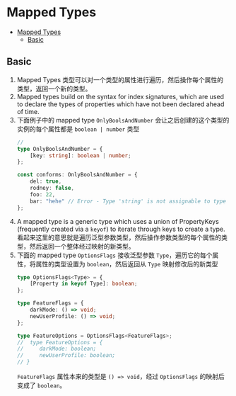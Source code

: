 # Mapped Types


<!-- TOC -->

- [Mapped Types](#mapped-types)
    - [Basic](#basic)

<!-- /TOC -->


## Basic
1. Mapped Types 类型可以对一个类型的属性进行遍历，然后操作每个属性的类型，返回一个新的类型。
2. Mapped types build on the syntax for index signatures, which are used to declare the types of properties which have not been declared ahead of time. 
3. 下面例子中的 mapped type `OnlyBoolsAndNumber` 会让之后创建的这个类型的实例的每个属性都是 `boolean | number` 类型
    ```ts
    // 
    type OnlyBoolsAndNumber = {
        [key: string]: boolean | number;
    };

    const conforms: OnlyBoolsAndNumber = {
        del: true,
        rodney: false,
        foo: 22,
        bar: "hehe" // Error - Type 'string' is not assignable to type 'number | boolean'.
    };
    ```
4. A mapped type is a generic type which uses a union of PropertyKeys (frequently created via a `keyof`) to iterate through keys to create a type. 看起来这里的意思就是遍历泛型参数类型，然后操作参数类型的每个属性的类型，然后返回一个整体经过映射的新类型。
5. 下面的 mapped type `OptionsFlags` 接收泛型参数 `Type`，遍历它的每个属性，将属性的类型设置为 `boolean`，然后返回从 `Type` 映射修改后的新类型
    ```ts
    type OptionsFlags<Type> = {
        [Property in keyof Type]: boolean;
    };

    type FeatureFlags = {
        darkMode: () => void;
        newUserProfile: () => void;
    };

    type FeatureOptions = OptionsFlags<FeatureFlags>;
    //  type FeatureOptions = {
    //     darkMode: boolean;
    //     newUserProfile: boolean;
    // }
    ```
    `FeatureFlags` 属性本来的类型是 `() => void`，经过 `OptionsFlags` 的映射后变成了 `boolean`。